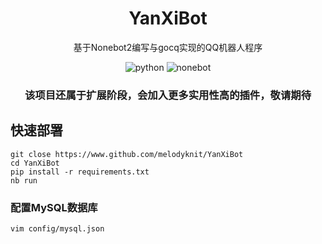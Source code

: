 <h1 align="center">YanXiBot</h1>
<p align="center">基于Nonebot2编写与gocq实现的QQ机器人程序</p>

<div align="center">
<img src="https://img.shields.io/badge/python-3.8+-blue" alt="python">
<img src="https://img.shields.io/badge/nonebot2-red" alt="nonebot">
<br/>
</div>

<h3 align="center">该项目还属于扩展阶段，会加入更多实用性高的插件，敬请期待</h3>

## 快速部署
```shell
git close https://www.github.com/melodyknit/YanXiBot
cd YanXiBot
pip install -r requirements.txt
nb run
```

### 配置MySQL数据库
```shell
vim config/mysql.json
```